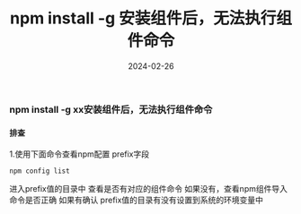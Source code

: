 ﻿---
  title: npm install -g 安装组件后，无法执行组件命令
  date: 2024-02-26 
  categories: 前端 
  tags: [npm,前端,问题] 
---
### npm install -g xx安装组件后，无法执行组件命令

#### 排查
1.使用下面命令查看npm配置 prefix字段
```
npm config list
```
进入prefix值的目录中
查看是否有对应的组件命令
如果没有，查看npm组件导入命令是否正确
如果有确认 prefix值的目录有没有设置到系统的环境变量中










